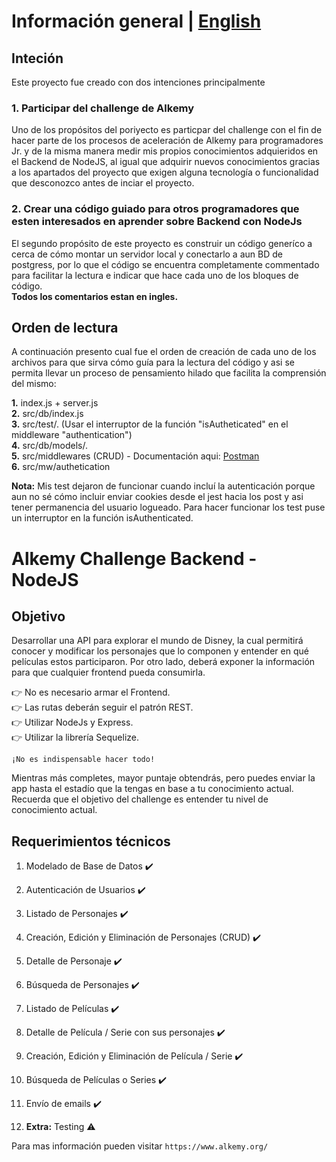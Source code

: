 # Información general | [English](https://github.com/Nano204/AlkemyChallengeBE/blob/main/README%20_English.md)

## Inteción

Este proyecto fue creado con dos intenciones principalmente

### 1. Participar del challenge de Alkemy

Uno de los propósitos del poriyecto es particpar del challenge con el fin de hacer parte de los procesos de aceleración de Alkemy para programadores Jr. y de la misma manera medir mis propios conocimientos adquieridos en el Backend de NodeJS, al igual que adquirir nuevos conocimientos gracias a los apartados del proyecto que exigen alguna tecnología o funcionalidad que desconozco antes de inciar el proyecto.

### 2. Crear una código guiado para otros programadores que esten interesados en aprender sobre Backend con NodeJs

El segundo propósito de este proyecto es construir un código generíco a cerca de cómo montar un servidor local y conectarlo a aun BD de postgress, por lo que el código se encuentra completamente commentado para facilitar la lectura e indicar que hace cada uno de los bloques de código.<br />
**Todos los comentarios estan en ingles.**

## Orden de lectura

A continuación presento cual fue el orden de creación de cada uno de los archivos para que sirva cómo guía para la lectura del código y asi se permita llevar un proceso de pensamiento hilado que facilita la comprensión del mismo:

**1.** index.js + server.js <br />
**2.** src/db/index.js <br />
**3.** src/test/. (Usar el interruptor de la función "isAutheticated" en el middleware "authentication")<br />
**4.** src/db/models/. <br />
**5.** src/middlewares (CRUD) - Documentación aqui: [Postman](https://documenter.getpostman.com/view/21829383/UzJPMapD)<br />
**6.** src/mw/authetication <br />

**Nota:** Mis test dejaron de funcionar cuando incluí la autenticación porque aun no sé cómo incluir enviar cookies desde el jest hacia los post y asi tener permanencia del usuario logueado. Para hacer funcionar los test puse un interruptor en la función isAuthenticated.

# Alkemy Challenge Backend - NodeJS

## Objetivo

Desarrollar una API para explorar el mundo de Disney, la cual permitirá conocer y modificar los personajes que lo componen y entender en qué películas estos participaron. Por otro lado, deberá exponer la información para que cualquier frontend pueda consumirla.

👉 No es necesario armar el Frontend. <br />
👉 Las rutas deberán seguir el patrón REST. <br />
👉 Utilizar NodeJs y Express. <br />
👉 Utilizar la librería Sequelize.

`¡No es indispensable hacer todo!`

Mientras más completes, mayor puntaje obtendrás, pero puedes enviar la app hasta el estadío que la tengas en base a tu conocimiento actual. Recuerda que el objetivo del challenge es entender tu nivel de conocimiento actual.

## Requerimientos técnicos

1.  Modelado de Base de Datos ✔️

2.  Autenticación de Usuarios ✔️

3.  Listado de Personajes ✔️

4.  Creación, Edición y Eliminación de Personajes (CRUD) ✔️

5.  Detalle de Personaje ✔️

6.  Búsqueda de Personajes ✔️

7.  Listado de Películas ✔️

8.  Detalle de Película / Serie con sus personajes ✔️

9.  Creación, Edición y Eliminación de Película / Serie ✔️

10. Búsqueda de Películas o Series ✔️

11. Envío de emails ✔️

12. **Extra:** Testing ⚠️

Para mas información pueden visitar `https://www.alkemy.org/`
